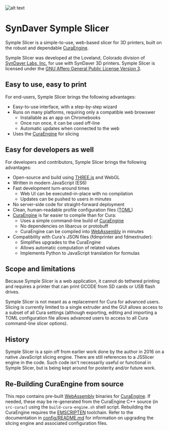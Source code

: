 ![alt text][logo]

SynDaver Symple Slicer
======================

Symple Slicer is a simple-to-use, web-based slicer for 3D printers,
built on the robust and dependable [CuraEngine].

Symple Slicer was developed at the Loveland, Colorado division of
[SynDaver Labs, Inc.] for use with SynDaver 3D printers. Symple Slicer
is licensed under the [GNU Affero General Public License Version 3].

Easy to use, easy to print
--------------------------

For end-users, Symple Slicer brings the following advantages:

- Easy-to-use interface, with a step-by-step wizard 
- Runs on many platforms, requiring only a compatible web browswer
   - Installable as an app on Chromebooks
   - Once run once, it can be used off-line
   - Automatic updates when connected to the web
- Uses the [CuraEngine] for slicing

Easy for developers as well
---------------------------

For developers and contributors, Symple Slicer brings the following
advantages:

- Open-source and build using [THREE.js] and WebGL
- Written in modern JavaScript (ES6)
- Fast development turn-around times
   - Web UI can be executed-in-place with no compilation
   - Updates can be pushed to users in minutes
- No server-side code for straight-forward deployment
- Clean, human-readable profile configuration files ([TOML])
- [CuraEngine] is far easier to compile than for Cura:
   - Uses a simple command-line build of [CuraEngine]
   - No dependencies on libarcus or protobuff
   - CuraEngine can be compiled into [WebAssembly] in minutes
- Compatibility with Cura's JSON files (fdmprinter and fdmextruder):
   - Simplifies upgrades to the CuraEngine
   - Allows automatic computation of related values
   - Implements Python to JavaScript translation for formulas

Scope and limitations
---------------------

Because Symple Slicer is a web application, it cannot do tethered
printing and requires a printer that can print GCODE from SD cards
or USB flash drives.

Symple Slicer is not meant as a replacement for Cura for advanced
users. Slicing is currently limited to a single extruder and the
GUI allows access to a subset of all Cura settings (although
exporting, editing and importing a TOML configuration file allows
advanced users to access to all Cura command-line slicer options).

History
-------

Symple Slicer is a spin off from earlier work done by the author
in 2016 on a native JavaScript slicing engine. There are still
references to a JSSlicer engine in the code. Such code isn't
necessarily useful or functional in Symple Slicer, but is being
kept around for posterity and/or future work.

Re-Building CuraEngine from source
----------------------------------

This repo contains pre-built [WebAssembly] binaries for [CuraEngine].
If needed, these may be re-generated from the CuraEngine C++
source (in `src-cura/`) using the `build-cura-engine.sh` shell
script. Rebuilding the CuraEngine requires the [EMSCRIPTEN]
toolchain. Refer to the documentation in [config/README.md] for
information on upgrading the slicing engine and associated
configuration files.

[THREE.js]: https://threejs.org
[EMSCRIPTEN]: https://emscripten.org
[CuraEngine]: https://github.com/Ultimaker/CuraEngine
[GNU Affero General Public License Version 3]: https://github.com/SynDaverCO/symple-slicer/raw/master/LICENSE.txt
[config/README.md]: https://github.com/SynDaverCO/symple-slicer/blob/master/config/README.md
[SynDaver Labs, Inc.]: https://syndaver.com
[WebAssembly]: https://webassembly.org
[TOML]: https://en.wikipedia.org/wiki/TOML

[logo]: https://github.com/SynDaverCO/symple-slicer/raw/master/images/screenshot.png "SynDaver Symple Slicer"